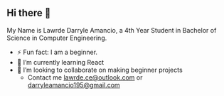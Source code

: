 ## Hi there 👋

My Name is Lawrde Darryle Amancio, a 4th Year Student in Bachelor of Science in Computer Engineering.

- ⚡ Fun fact: I am a beginner. 
- 🌱 I’m currently learning React
- 👯 I’m looking to collaborate on making beginner projects
    - Contact me lawrde.ce@outlook.com or darryleamancio195@gmail.com

<!--
**lawrde-ce/lawrde-ce** is a ✨ _special_ ✨ repository because its `README.md` (this file) appears on your GitHub profile.

Here are some ideas to get you started:

- 🔭 I’m currently working on ...
- 🌱 I’m currently learning ...
- 👯 I’m looking to collaborate on ...
- 🤔 I’m looking for help with ...
- 💬 Ask me about ...
- 📫 How to reach me: ...
- 😄 Pronouns: ...
- ⚡ Fun fact: ...
-->
